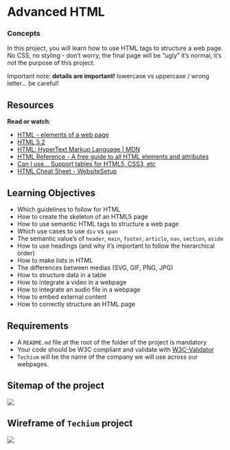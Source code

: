 # Advanced HTML
### Concepts
In this project, you will learn how to use HTML tags to structure a web page. No CSS, no styling - don’t worry, the final page will be “ugly” it’s normal, it’s not the purpose of this project.

Important note:  **details are important!**  lowercase vs uppercase / wrong letter… be careful!

## Resources

**Read or watch**:
-   [HTML - elements of a web page](https://intranet.hbtn.io/concepts/870)
-   [HTML 5.2](https://intranet.hbtn.io/rltoken/vKPDYmtKXaKCHn5lpZXz7w "HTML 5.2")
-   [HTML: HyperText Markup Language | MDN](https://intranet.hbtn.io/rltoken/ZSMZYbNUWEhTarg4x5syCQ "HTML: HyperText Markup Language | MDN")
-   [HTML Reference - A free guide to all HTML elements and attributes](https://intranet.hbtn.io/rltoken/hPxzkJUCKscaZ1YgG0Xaig "HTML Reference - A free guide to all HTML elements and attributes")
-   [Can I use… Support tables for HTML5, CSS3, etc](https://intranet.hbtn.io/rltoken/C1sjK7n4YYmXjzgN07LgUg "Can I use... Support tables for HTML5, CSS3, etc")
-   [HTML Cheat Sheet - WebsiteSetup](https://intranet.hbtn.io/rltoken/33djKxCai7mwDufKGL7eCg "HTML Cheat Sheet - WebsiteSetup")

## Learning Objectives

-   Which guidelines to follow for HTML
-   How to create the skeleton of an HTML5 page
-   How to use semantic HTML tags to structure a web page
-   Which use cases to use  `div`  vs  `span`
-   The semantic value’s of  `header`,  `main`,  `footer`,  `article`,  `nav`,  `section`,  `aside`
-   How to use headings (and why it’s important to follow the hierarchical order)
-   How to make lists in HTML
-   The differences between medias (SVG, GIF, PNG, JPG)
-   How to structure data in a table
-   How to integrate a video in a webpage
-   How to integrate an audio file in a webpage
-   How to embed external content
-   How to correctly structure an HTML page

## Requirements

-   A  `README.md`  file at the root of the folder of the project is mandatory
-   Your code should be W3C compliant and validate with  [W3C-Validator](https://intranet.hbtn.io/rltoken/PGMawpPNVjI6mY54SvVwew "W3C-Validator")
-   `Techium`  will be the name of the company we will use across our webpages.

## Sitemap of the project

![](https://holbertonintranet.s3.amazonaws.com/uploads/medias/2020/4/4dec2ba9d84a0a55355b1c1e2de4c57854a2d35a.png?X-Amz-Algorithm=AWS4-HMAC-SHA256&X-Amz-Credential=AKIARDDGGGOU5BHMTQX4%2F20221017%2Fus-east-1%2Fs3%2Faws4_request&X-Amz-Date=20221017T102032Z&X-Amz-Expires=86400&X-Amz-SignedHeaders=host&X-Amz-Signature=0000e055483fb60f758a249af7c2e1675d97b38a070763bbf82de275fd5a742c)

## Wireframe of  `Techium`  project

![](https://holbertonintranet.s3.amazonaws.com/uploads/medias/2020/4/3e4f9e2b3cb73d1768229e086f5da35337be5c6c.png?X-Amz-Algorithm=AWS4-HMAC-SHA256&X-Amz-Credential=AKIARDDGGGOU5BHMTQX4%2F20221017%2Fus-east-1%2Fs3%2Faws4_request&X-Amz-Date=20221017T102032Z&X-Amz-Expires=86400&X-Amz-SignedHeaders=host&X-Amz-Signature=77ef565052ce39522f23dbdbbe1bd12a5a94e47b31b1e5a552cfe2d58637a6b2)
